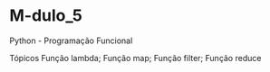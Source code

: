 # M-dulo_5
Python - Programação Funcional

Tópicos
Função lambda;
Função map;
Função filter;
Função reduce
